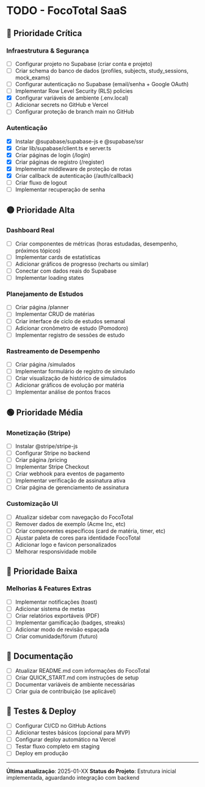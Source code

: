 # TODO - FocoTotal SaaS

## 🔴 Prioridade Crítica

### Infraestrutura & Segurança
- [ ] Configurar projeto no Supabase (criar conta e projeto)
- [ ] Criar schema do banco de dados (profiles, subjects, study_sessions, mock_exams)
- [ ] Configurar autenticação no Supabase (email/senha + Google OAuth)
- [ ] Implementar Row Level Security (RLS) policies
- [x] Configurar variáveis de ambiente (.env.local)
- [ ] Adicionar secrets no GitHub e Vercel
- [ ] Configurar proteção de branch main no GitHub

### Autenticação
- [x] Instalar @supabase/supabase-js e @supabase/ssr
- [x] Criar lib/supabase/client.ts e server.ts
- [x] Criar páginas de login (/login)
- [x] Criar páginas de registro (/register)
- [x] Implementar middleware de proteção de rotas
- [x] Criar callback de autenticação (/auth/callback)
- [ ] Criar fluxo de logout
- [ ] Implementar recuperação de senha

## 🟡 Prioridade Alta

### Dashboard Real
- [ ] Criar componentes de métricas (horas estudadas, desempenho, próximos tópicos)
- [ ] Implementar cards de estatísticas
- [ ] Adicionar gráficos de progresso (recharts ou similar)
- [ ] Conectar com dados reais do Supabase
- [ ] Implementar loading states

### Planejamento de Estudos
- [ ] Criar página /planner
- [ ] Implementar CRUD de matérias
- [ ] Criar interface de ciclo de estudos semanal
- [ ] Adicionar cronômetro de estudo (Pomodoro)
- [ ] Implementar registro de sessões de estudo

### Rastreamento de Desempenho
- [ ] Criar página /simulados
- [ ] Implementar formulário de registro de simulado
- [ ] Criar visualização de histórico de simulados
- [ ] Adicionar gráficos de evolução por matéria
- [ ] Implementar análise de pontos fracos

## 🟢 Prioridade Média

### Monetização (Stripe)
- [ ] Instalar @stripe/stripe-js
- [ ] Configurar Stripe no backend
- [ ] Criar página /pricing
- [ ] Implementar Stripe Checkout
- [ ] Criar webhook para eventos de pagamento
- [ ] Implementar verificação de assinatura ativa
- [ ] Criar página de gerenciamento de assinatura

### Customização UI
- [ ] Atualizar sidebar com navegação do FocoTotal
- [ ] Remover dados de exemplo (Acme Inc, etc)
- [ ] Criar componentes específicos (card de matéria, timer, etc)
- [ ] Ajustar paleta de cores para identidade FocoTotal
- [ ] Adicionar logo e favicon personalizados
- [ ] Melhorar responsividade mobile

## 🔵 Prioridade Baixa

### Melhorias & Features Extras
- [ ] Implementar notificações (toast)
- [ ] Adicionar sistema de metas
- [ ] Criar relatórios exportáveis (PDF)
- [ ] Implementar gamificação (badges, streaks)
- [ ] Adicionar modo de revisão espaçada
- [ ] Criar comunidade/fórum (futuro)

## 📝 Documentação
- [ ] Atualizar README.md com informações do FocoTotal
- [ ] Criar QUICK_START.md com instruções de setup
- [ ] Documentar variáveis de ambiente necessárias
- [ ] Criar guia de contribuição (se aplicável)

## 🧪 Testes & Deploy
- [ ] Configurar CI/CD no GitHub Actions
- [ ] Adicionar testes básicos (opcional para MVP)
- [ ] Configurar deploy automático na Vercel
- [ ] Testar fluxo completo em staging
- [ ] Deploy em produção

---

**Última atualização**: 2025-01-XX
**Status do Projeto**: Estrutura inicial implementada, aguardando integração com backend
